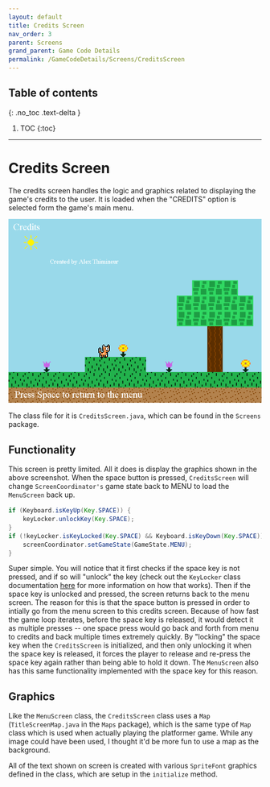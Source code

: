 ```yaml
---
layout: default
title: Credits Screen
nav_order: 3
parent: Screens
grand_parent: Game Code Details
permalink: /GameCodeDetails/Screens/CreditsScreen
---
```


## Table of contents
{: .no_toc .text-delta }

1. TOC
{:toc}

---

# Credits Screen

The credits screen handles the logic and graphics related to displaying the game's credits to the user. It is loaded when the "CREDITS" option is selected form the game's main menu.

![credits-screen.png](../../../assets/images/credits-screen.png)

The class file for it is `CreditsScreen.java`, which can be found in the `Screens` package.

## Functionality
 
This screen is pretty limited. All it does is display the graphics shown in the above screenshot. When the space
button is pressed, `CreditsScreen` will change `ScreenCoordinator's` game state back to MENU to load the 
`MenuScreen` back up.

```java
if (Keyboard.isKeyUp(Key.SPACE)) {
    keyLocker.unlockKey(Key.SPACE);
}
if (!keyLocker.isKeyLocked(Key.SPACE) && Keyboard.isKeyDown(Key.SPACE)) {
    screenCoordinator.setGameState(GameState.MENU);
}
```

Super simple. You will notice that it first checks if the space key is not pressed,
and if so will "unlock" the key (check out the `KeyLocker` class documentation [here](../game-patterns.md#key-locker) for more information on how that works).
Then if the space key is unlocked and pressed, the screen returns back to the menu screen. The reason for this is that the space button is pressed in order to intially go from the menu screen to this credits screen. 
Because of how fast the game loop iterates, before the space key is released, it would detect it as multiple presses -- one space press
would go back and forth from menu to credits and back multiple times extremely quickly. By "locking" the space key when the `CreditsScreen` is initialized,
and then only unlocking it when the space key is released, it forces the player to release and re-press the space key again rather than
being able to hold it down. The `MenuScreen` also has this same functionality implemented with the space key for this reason.

## Graphics

Like the `MenuScreen` class, the `CreditsScreen` class uses a `Map` (`TitleScreenMap.java` in the `Maps` package), which is the same type of `Map` class which
is used when actually playing the platformer game. While any image could have been used, I thought it'd be more fun to use a map as the background.

All of the text shown on screen is created with various `SpriteFont` graphics defined in the class, which are setup in the
`initialize` method.